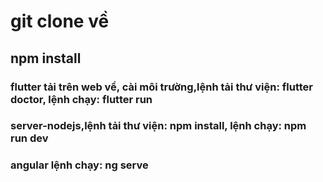 <h1>git clone về</h1>
<h2>npm install</h2>
<h3>flutter tải trên web về, cài môi trường,lệnh tải thư viện: flutter doctor, lệnh chạy: flutter run</h3>
<h3>server-nodejs,lệnh tải thư viện: npm install, lệnh chạy: npm run dev</h3>
<h3>angular lệnh chạy: ng serve</h3>
